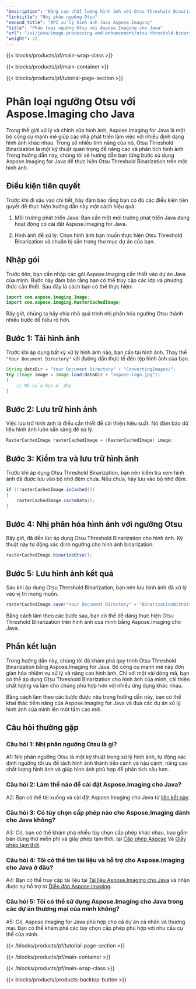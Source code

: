 ```yaml
---
"description": "Nâng cao chất lượng hình ảnh với Otsu Threshold Binarization của Aspose.Imaging for Java. Làm theo hướng dẫn từng bước của chúng tôi để xử lý hình ảnh xuất sắc."
"linktitle": "Nhị phân ngưỡng Otsu"
"second_title": "API xử lý hình ảnh Java Aspose.Imaging"
"title": "Phân loại ngưỡng Otsu với Aspose.Imaging cho Java"
"url": "/vi/java/image-processing-and-enhancement/otsu-threshold-binarization/"
"weight": 22
---
```


{{< blocks/products/pf/main-wrap-class >}}

{{< blocks/products/pf/main-container >}}

{{< blocks/products/pf/tutorial-page-section >}}

# Phân loại ngưỡng Otsu với Aspose.Imaging cho Java

Trong thế giới xử lý và chỉnh sửa hình ảnh, Aspose.Imaging for Java là một bộ công cụ mạnh mẽ giúp các nhà phát triển làm việc với nhiều định dạng hình ảnh khác nhau. Trong số nhiều tính năng của nó, Otsu Threshold Binarization là một kỹ thuật quan trọng để nâng cao và phân tích hình ảnh. Trong hướng dẫn này, chúng tôi sẽ hướng dẫn bạn từng bước sử dụng Aspose.Imaging for Java để thực hiện Otsu Threshold Binarization trên một hình ảnh.

## Điều kiện tiên quyết

Trước khi đi sâu vào chi tiết, hãy đảm bảo rằng bạn có đủ các điều kiện tiên quyết để thực hiện hướng dẫn này một cách hiệu quả:

1. Môi trường phát triển Java: Bạn cần một môi trường phát triển Java đang hoạt động có cài đặt Aspose.Imaging for Java.

2. Hình ảnh để xử lý: Chọn hình ảnh bạn muốn thực hiện Otsu Threshold Binarization và chuẩn bị sẵn trong thư mục dự án của bạn.

## Nhập gói

Trước tiên, bạn cần nhập các gói Aspose.Imaging cần thiết vào dự án Java của mình. Bước này đảm bảo rằng bạn có thể truy cập các lớp và phương thức cần thiết. Sau đây là cách bạn có thể thực hiện:

```java
import com.aspose.imaging.Image;
import com.aspose.imaging.RasterCachedImage;
```

Bây giờ, chúng ta hãy chia nhỏ quá trình nhị phân hóa ngưỡng Otsu thành nhiều bước để hiểu rõ hơn.

## Bước 1: Tải hình ảnh


Trước khi áp dụng bất kỳ xử lý hình ảnh nào, bạn cần tải hình ảnh. Thay thế `"Your Document Directory"` với đường dẫn thực tế đến tệp hình ảnh của bạn. 

```java
String dataDir = "Your Document Directory" + "ConvertingImages/";
try (Image image = Image.load(dataDir + "aspose-logo.jpg"))
{
    // Mã của bạn ở đây
}
```

## Bước 2: Lưu trữ hình ảnh

Việc lưu trữ hình ảnh là điều cần thiết để cải thiện hiệu suất. Nó đảm bảo dữ liệu hình ảnh luôn sẵn sàng để xử lý.

```java
RasterCachedImage rasterCachedImage = (RasterCachedImage) image;
```

## Bước 3: Kiểm tra và lưu trữ hình ảnh

Trước khi áp dụng Otsu Threshold Binarization, bạn nên kiểm tra xem hình ảnh đã được lưu vào bộ nhớ đệm chưa. Nếu chưa, hãy lưu vào bộ nhớ đệm.

```java
if (!rasterCachedImage.isCached())
{
    rasterCachedImage.cacheData();
}
```

## Bước 4: Nhị phân hóa hình ảnh với ngưỡng Otsu

Bây giờ, đã đến lúc áp dụng Otsu Threshold Binarization cho hình ảnh. Kỹ thuật này tự động xác định ngưỡng cho hình ảnh binarization.

```java
rasterCachedImage.binarizeOtsu();
```

## Bước 5: Lưu hình ảnh kết quả

Sau khi áp dụng Otsu Threshold Binarization, bạn nên lưu hình ảnh đã xử lý vào vị trí mong muốn.

```java
rasterCachedImage.save("Your Document Directory" + "BinarizationWithOtsuThreshold_out.jpg");
```

Bằng cách làm theo các bước sau, bạn có thể dễ dàng thực hiện Otsu Threshold Binarization trên hình ảnh của mình bằng Aspose.Imaging cho Java.

## Phần kết luận

Trong hướng dẫn này, chúng tôi đã khám phá quy trình Otsu Threshold Binarization bằng Aspose.Imaging for Java. Bộ công cụ mạnh mẽ này đơn giản hóa nhiệm vụ xử lý và nâng cao hình ảnh. Chỉ với một vài dòng mã, bạn có thể áp dụng Otsu Threshold Binarization cho hình ảnh của mình, cải thiện chất lượng và làm cho chúng phù hợp hơn với nhiều ứng dụng khác nhau.

Bằng cách làm theo các bước được nêu trong hướng dẫn này, bạn có thể khai thác tiềm năng của Aspose.Imaging for Java và đưa các dự án xử lý hình ảnh của mình lên một tầm cao mới.

## Câu hỏi thường gặp

### Câu hỏi 1: Nhị phân ngưỡng Otsu là gì?

A1: Nhị phân ngưỡng Otsu là một kỹ thuật trong xử lý hình ảnh, tự động xác định ngưỡng tối ưu để tách hình ảnh thành tiền cảnh và hậu cảnh, nâng cao chất lượng hình ảnh và giúp hình ảnh phù hợp để phân tích sâu hơn.

### Câu hỏi 2: Làm thế nào để cài đặt Aspose.Imaging cho Java?

A2: Bạn có thể tải xuống và cài đặt Aspose.Imaging cho Java từ [liên kết này](https://releases.aspose.com/imaging/java/).

### Câu hỏi 3: Có tùy chọn cấp phép nào cho Aspose.Imaging dành cho Java không?

A3: Có, bạn có thể khám phá nhiều tùy chọn cấp phép khác nhau, bao gồm bản dùng thử miễn phí và giấy phép tạm thời, tại [Cấp phép Aspose](https://purchase.aspose.com/buy) Và [Giấy phép tạm thời](https://purchase.aspose.com/temporary-license/).

### Câu hỏi 4: Tôi có thể tìm tài liệu và hỗ trợ cho Aspose.Imaging cho Java ở đâu?

A4: Bạn có thể truy cập tài liệu tại [Tài liệu Aspose.Imaging cho Java](https://reference.aspose.com/imaging/java/) và nhận được sự hỗ trợ từ [Diễn đàn Aspose.Imaging](https://forum.aspose.com/).

### Câu hỏi 5: Tôi có thể sử dụng Aspose.Imaging cho Java trong các dự án thương mại của mình không?

A5: Có, Aspose.Imaging for Java phù hợp cho cả dự án cá nhân và thương mại. Bạn có thể khám phá các tùy chọn cấp phép phù hợp với nhu cầu cụ thể của mình.

{{< /blocks/products/pf/tutorial-page-section >}}

{{< /blocks/products/pf/main-container >}}

{{< /blocks/products/pf/main-wrap-class >}}

{{< blocks/products/products-backtop-button >}}